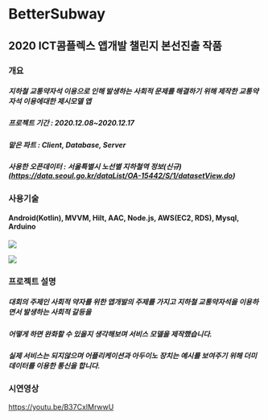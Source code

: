 # BetterSubway
## 2020 ICT콤플렉스 앱개발 챌린지 본선진출 작품

### 개요
##### 지하철 교통약자석 이용으로 인해 발생하는 사회적 문제를 해결하기 위해 제작한 교통약자석 이용에대한 제시모델 앱
##### 프로젝트 기간 : 2020.12.08~2020.12.17
##### 맡은 파트 : Client, Database, Server
##### 사용한 오픈데이터 : 서울특별시 노선별 지하철역 정보(신규)(https://data.seoul.go.kr/dataList/OA-15442/S/1/datasetView.do)


### 사용기술
#### Android(Kotlin), MVVM, Hilt, AAC, Node.js, AWS(EC2, RDS), Mysql, Arduino


<img src="https://user-images.githubusercontent.com/52729223/102992297-52016e80-455e-11eb-9669-a9597fc14170.png"></img>



<img src="https://user-images.githubusercontent.com/52729223/102990754-452f4b80-455b-11eb-9206-7fa0fb7ad561.png"></img>



### 프로젝트 설명
##### 대회의 주제인 사회적 약자를 위한 앱개발의 주제를 가지고 지하철 교통약자석을 이용하면서 발생하는 사회적 갈등을
##### 어떻게 하면 완화할 수 있을지 생각해보며 서비스 모델을 제작했습니다. 
##### 실제 서비스는 되지않으며 어플리케이션과 아두이노 장치는 예시를 보여주기 위해 더미데이터를 이용한 통신을 합니다.


### 시연영상
https://youtu.be/B37CxIMrwwU
